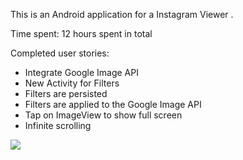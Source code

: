 This is an Android application for a Instagram Viewer .

Time spent: 12 hours spent in total

Completed user stories:
* Integrate Google Image API
* New Activity for Filters
* Filters are persisted
* Filters are applied to the Google Image API
* Tap on ImageView to show full screen
* Infinite scrolling


![](https://github.com/tonytcleung/googleImageViewer/blob/master/GoogleImageSearch.gif)
